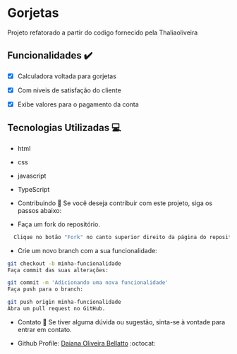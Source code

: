 # Gorjetas

Projeto refatorado a partir do codigo fornecido pela Thaliaoliveira

## Funcionalidades :heavy_check_mark:

- [x] Calculadora voltada para gorjetas
- [x] Com niveis de satisfação do cliente
- [x] Exibe valores para o pagamento da conta 


## Tecnologias Utilizadas :computer:

- html
- css
- javascript
- TypeScript


- Contribuindo :raised_hands:
Se você deseja contribuir com este projeto, siga os passos abaixo:

- Faça um fork do repositório.
```bash
  Clique no botão "Fork" no canto superior direito da página do repositório para criar uma cópia do projeto na sua conta do GitHub.
```
- Crie um novo branch com a sua funcionalidade:

```bash
git checkout -b minha-funcionalidade
Faça commit das suas alterações:
```

```bash
git commit -m 'Adicionando uma nova funcionalidade'
Faça push para o branch:
```

```bash
git push origin minha-funcionalidade
Abra um pull request no GitHub.
```

- Contato :email:
Se tiver alguma dúvida ou sugestão, sinta-se à vontade para entrar em contato.

- Github Profile: [Daiana Oliveira Bellatto](https://github.com/DayBellatto) :octocat:
